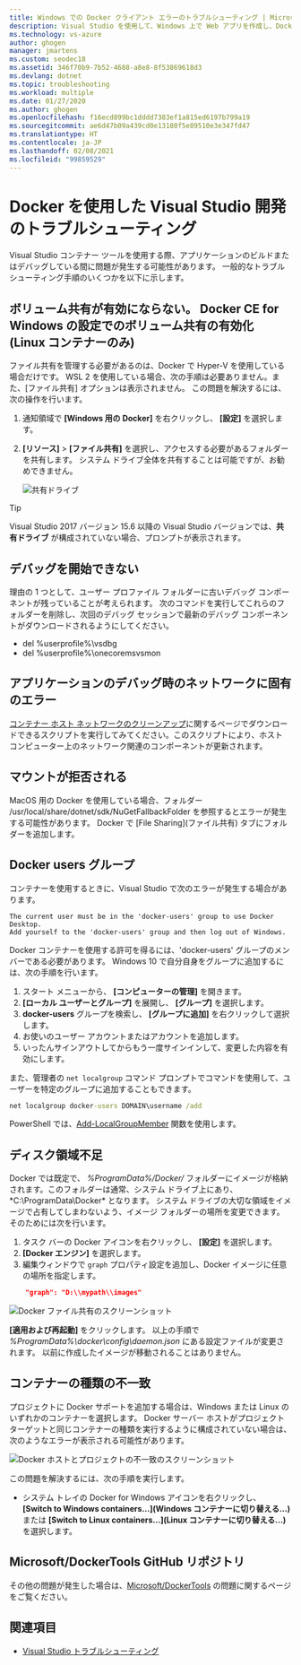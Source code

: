 ```yaml
---
title: Windows での Docker クライアント エラーのトラブルシューティング | Microsoft Docs
description: Visual Studio を使用して、Windows 上で Web アプリを作成し、Docker にデプロイする際に発生する問題のトラブルシューティングを行います。
ms.technology: vs-azure
author: ghogen
manager: jmartens
ms.custom: seodec18
ms.assetid: 346f70b9-7b52-4688-a8e8-8f53869618d3
ms.devlang: dotnet
ms.topic: troubleshooting
ms.workload: multiple
ms.date: 01/27/2020
ms.author: ghogen
ms.openlocfilehash: f16ecd899bc1dddd7383ef1a815ed6197b799a19
ms.sourcegitcommit: ae6d47b09a439cd0e13180f5e89510e3e347fd47
ms.translationtype: HT
ms.contentlocale: ja-JP
ms.lasthandoff: 02/08/2021
ms.locfileid: "99859529"
---
```

# <a name="troubleshoot-visual-studio-development-with-docker"></a>Docker を使用した Visual Studio 開発のトラブルシューティング

Visual Studio コンテナー ツールを使用する際、アプリケーションのビルドまたはデバッグしている間に問題が発生する可能性があります。 一般的なトラブルシューティング手順のいくつかを以下に示します。

## <a name="volume-sharing-is-not-enabled-enable-volume-sharing-in-the-docker-ce-for-windows-settings--linux-containers-only"></a>ボリューム共有が有効にならない。 Docker CE for Windows の設定でのボリューム共有の有効化 (Linux コンテナーのみ)

ファイル共有を管理する必要があるのは、Docker で Hyper-V を使用している場合だけです。 WSL 2 を使用している場合、次の手順は必要ありません。また、[ファイル共有] オプションは表示されません。 この問題を解決するには、次の操作を行います。

1. 通知領域で **[Windows 用の Docker]** を右クリックし、 **[設定]** を選択します。
1. **[リソース]**  >  **[ファイル共有]** を選択し、アクセスする必要があるフォルダーを共有します。 システム ドライブ全体を共有することは可能ですが、お勧めできません。

    ![共有ドライブ](media/troubleshooting-docker-errors/docker-settings-image.png)

> [!TIP]
> Visual Studio 2017 バージョン 15.6 以降の Visual Studio バージョンでは、**共有ドライブ** が構成されていない場合、プロンプトが表示されます。

## <a name="unable-to-start-debugging"></a>デバッグを開始できない

理由の 1 つとして、ユーザー プロファイル フォルダーに古いデバッグ コンポーネントが残っていることが考えられます。 次のコマンドを実行してこれらのフォルダーを削除し、次回のデバッグ セッションで最新のデバッグ コンポーネントがダウンロードされるようにしてください。

- del %userprofile%\vsdbg
- del %userprofile%\onecoremsvsmon

## <a name="errors-specific-to-networking-when-debugging-your-application"></a>アプリケーションのデバッグ時のネットワークに固有のエラー

[コンテナー ホスト ネットワークのクリーンアップ](https://github.com/MicrosoftDocs/Virtualization-Documentation/tree/master/windows-server-container-tools/CleanupContainerHostNetworking)に関するページでダウンロードできるスクリプトを実行してみてください。このスクリプトにより、ホスト コンピューター上のネットワーク関連のコンポーネントが更新されます。

## <a name="mounts-denied"></a>マウントが拒否される

MacOS 用の Docker を使用している場合、フォルダー /usr/local/share/dotnet/sdk/NuGetFallbackFolder を参照するとエラーが発生する可能性があります。 Docker で [File Sharing]\(ファイル共有\) タブにフォルダーを追加します。

## <a name="docker-users-group"></a>Docker users グループ

コンテナーを使用するときに、Visual Studio で次のエラーが発生する場合があります。

```
The current user must be in the 'docker-users' group to use Docker Desktop. 
Add yourself to the 'docker-users' group and then log out of Windows.
```

Docker コンテナーを使用する許可を得るには、'docker-users' グループのメンバーである必要があります。  Windows 10 で自分自身をグループに追加するには、次の手順を行います。

1. スタート メニューから、 **[コンピューターの管理]** を開きます。
1. **[ローカル ユーザーとグループ]** を展開し、 **[グループ]** を選択します。
1. **docker-users** グループを検索し、 **[グループに追加]** を右クリックして選択します。
1. お使いのユーザー アカウントまたはアカウントを追加します。
1. いったんサインアウトしてからもう一度サインインして、変更した内容を有効にします。

また、管理者の `net localgroup` コマンド プロンプトでコマンドを使用して、ユーザーを特定のグループに追加することもできます。

```cmd
net localgroup docker-users DOMAIN\username /add
```

PowerShell では、[Add-LocalGroupMember](/powershell/module/microsoft.powershell.localaccounts/add-localgroupmember) 関数を使用します。

## <a name="low-disk-space"></a>ディスク領域不足

Docker では既定で、 *%ProgramData%/Docker/* フォルダーにイメージが格納されます。このフォルダーは通常、システム ドライブ上にあり、*C:\ProgramData\Docker\* となります。 システム ドライブの大切な領域をイメージで占有してしまわないよう、イメージ フォルダーの場所を変更できます。 そのためには次を行います。

 1. タスク バーの Docker アイコンを右クリックし、 **[設定]** を選択します。
 1. **[Docker エンジン]** を選択します。 
 1. 編集ウィンドウで `graph` プロパティ設定を追加し、Docker イメージに任意の場所を指定します。

```json
    "graph": "D:\\mypath\\images"
```

![Docker ファイル共有のスクリーンショット](media/troubleshooting-docker-errors/docker-daemon-settings.png)

**[適用および再起動]** をクリックします。 以上の手順で *%ProgramData%\docker\config\daemon.json* にある設定ファイルが変更されます。 以前に作成したイメージが移動されることはありません。

## <a name="container-type-mismatch"></a>コンテナーの種類の不一致

プロジェクトに Docker サポートを追加する場合は、Windows または Linux のいずれかのコンテナーを選択します。 Docker サーバー ホストがプロジェクト ターゲットと同じコンテナーの種類を実行するように構成されていない場合は、次のようなエラーが表示される可能性があります。

![Docker ホストとプロジェクトの不一致のスクリーンショット](media/troubleshooting-docker-errors/docker-host-config-change-linux-to-windows.png)

この問題を解決するには、次の手順を実行します。

- システム トレイの Docker for Windows アイコンを右クリックし、 **[Switch to Windows containers...]\(Windows コンテナーに切り替える...\)** または **[Switch to Linux containers...]\(Linux コンテナーに切り替える...\)** を選択します。

## <a name="microsoftdockertools-github-repo"></a>Microsoft/DockerTools GitHub リポジトリ

その他の問題が発生した場合は、[Microsoft/DockerTools](https://github.com/microsoft/dockertools/issues) の問題に関するページをご覧ください。

## <a name="see-also"></a>関連項目

- [Visual Studio トラブルシューティング](/troubleshoot/visualstudio/welcome-visual-studio/)
